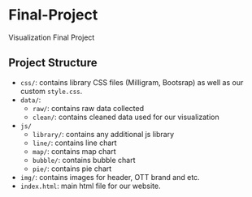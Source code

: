 # Final-Project
Visualization Final Project

## Project Structure
- `css/`: contains library CSS files (Milligram, Bootsrap) as well as our custom `style.css`.
- `data/`: 
  - `raw/`: contains raw data collected
  - `clean/`: contains cleaned data used for our visualization
- `js/` 
  - `library/`: contains any additional js library
  - `line/`: contains line chart
  - `map/`: contains map chart
  - `bubble/`: contains bubble chart 
  - `pie/`: contains pie chart
- `img/`: contains images for header, OTT brand and etc. 
- `index.html`: main html file for our website.
